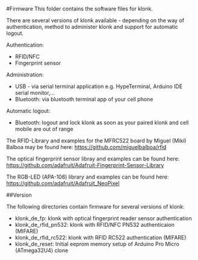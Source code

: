 #Firmware
This folder contains the software files for klonk.

There are several versions of klonk available - depending on the way of authentication, method to administer klonk and support for automatic logout.

Authentication:
* RFID/NFC
* Fingerprint sensor

Administration:
* USB - via serial terminal application e.g. HypeTerminal, Arduino IDE serial monitor,...
* Bluetooth: via bluetooth terminal app of your cell phone

Automatic logout:
* Bluetooth: logout and lock klonk as soon as your paired klonk and cell mobile are out of range


The RFID-Library and examples for the MFRC522 board by Miguel (Miki) Balboa may be found here:
https://github.com/miguelbalboa/rfid

The optical fingerprint sensor libray and examples can be found here:
https://github.com/adafruit/Adafruit-Fingerprint-Sensor-Library

The RGB-LED (APA-106) library and examples can be found here:
https://github.com/adafruit/Adafruit_NeoPixel

##Version

The following directories contain firmware for several versions of klonk:

* klonk_de_fp: klonk with optical fingerprint reader sensor authentication
* klonk_de_rfid_pn532: klonk with RFID/NFC PN532 authenticaion (MIFARE)
* klonk_de_rfid_rc522: klonk with RFID RC522 authentication (MIFARE)
* klonk_de_reset: Initial eeprom memory setup of Arduino Pro Micro (ATmega32U4) clone
